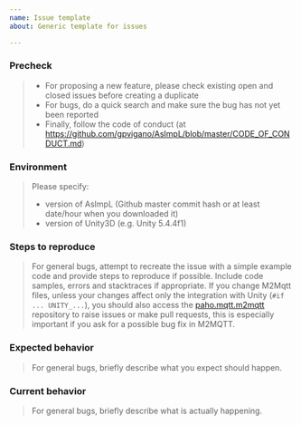 ```yaml
---
name: Issue template
about: Generic template for issues

---
```


### Precheck

> * For proposing a new feature, please check existing open and closed issues before creating a duplicate
> * For bugs, do a quick search and make sure the bug has not yet been reported
> * Finally, follow the code of conduct (at <https://github.com/gpvigano/AsImpL/blob/master/CODE_OF_CONDUCT.md>)

### Environment
>Please specify:
> * version of AsImpL (Github master commit hash or at least date/hour when you downloaded it)
> * version of Unity3D (e.g. Unity 5.4.4f1)

### Steps to reproduce

> For general bugs, attempt to recreate the issue with a simple example code and provide steps to reproduce if possible. Include code samples, errors and stacktraces if appropriate.
> If you change M2Mqtt files, unless your changes affect only the integration with Unity (`#if ... UNITY_...`), you should also access the [paho.mqtt.m2mqtt](https://github.com/eclipse/paho.mqtt.m2mqtt) repository to raise issues or make pull requests, this is especially important if you ask for a possible bug fix in M2MQTT.

### Expected behavior

> For general bugs, briefly describe what you expect should happen.

### Current behavior

> For general bugs, briefly describe what is actually happening.
